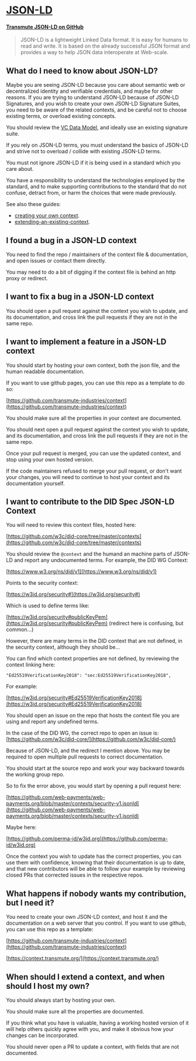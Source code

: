 # [JSON-LD](https://json-ld.org/)

#### [Transmute JSON-LD on GitHub](https://github.com/transmute-industries/context)

> JSON-LD is a lightweight Linked Data format. It is easy for humans to read and write. It is based on the already successful JSON format and provides a way to help JSON data interoperate at Web-scale.

## What do I need to know about JSON-LD?

Maybe you are seeing JSON-LD because you care about semantic web or decentralized identity and verifiable credentials, and maybe for other reasons. If you are trying to understand JSON-LD because of JSON-LD Signatures, and you wish to create your own JSON-LD Signature Suites, you need to be aware of the related contexts, and be careful not to choose existing terms, or overload existing concepts.

You should review the [VC Data Model](https://www.w3.org/TR/vc-data-model/), and ideally use an existing signature suite.

If you rely on JSON-LD terms, you must understand the basics of JSON-LD and strive not to overload / collide with existing JSON-LD terms.

You must not ignore JSON-LD if it is being used in a standard which you care about.

You have a responsibility to understand the technologies employed by the standard, and to make supporting contributions to the standard that do not confuse, detract from, or harm the choices that were made previously.

See also these guides:

- [creating your own context](https://context.transmute.org/json-ld/creating-a-custom-context).
- [extending-an-existing-context](https://context.transmute.org/json-ld/extending-an-existing-context).

## I found a bug in a JSON-LD context

You need to find the repo / maintainers of the context file & documentation, and open issues or contact them directly.

You may need to do a bit of digging if the context file is behind an http proxy or redirect.

## I want to fix a bug in a JSON-LD context

You should open a pull request against the context you wish to update, and its documentation, and cross link the pull requests if they are not in the same repo.

## I want to implement a feature in a JSON-LD context

You should start by hosting your own context, both the json file, and the human readable documentation.

If you want to use github pages, you can use this repo as a template to do so:

[https://github.com/transmute-industries/context](https://github.com/transmute-industries/context)

You should make sure all the properties in your context are documented.

You should next open a pull request against the context you wish to update, and its documentation, and cross link the pull requests if they are not in the same repo.

Once your pull request is merged, you can use the updated context, and stop using your own hosted version.

If the code maintainers refused to merge your pull request, or don't want your changes, you will need to continue to host your context and its documentation yourself.

## I want to contribute to the DID Spec JSON-LD Context

You will need to review this context files, hosted here:

[https://github.com/w3c/did-core/tree/master/contexts](https://github.com/w3c/did-core/tree/master/contexts)

You should review the `@context` and the humand an machine parts of JSON-LD and report any undocumented terms. For example, the DID WG Context:

[https://www.w3.org/ns/did/v1](https://www.w3.org/ns/did/v1)

Points to the security context:

[https://w3id.org/security#](https://w3id.org/security#)

Which is used to define terms like:

[https://w3id.org/security#publicKeyPem](https://w3id.org/security#publicKeyPem) (redirect here is confusing, but common...)

However, there are many terms in the DID context that are not defined, in the security context, although they should be...

You can find which context properties are not defined, by reviewing the context linking here:

```
"Ed25519VerificationKey2018": "sec:Ed25519VerificationKey2018",
```

For example:

[https://w3id.org/security#Ed25519VerificationKey2018](https://w3id.org/security#Ed25519VerificationKey2018)

You should open an issue on the repo that hosts the context file you are using and report any undefined terms.

In the case of the DID WG, the correct repo to open an issue is: [https://github.com/w3c/did-core/](https://github.com/w3c/did-core/)

Because of JSON-LD, and the redirect I mention above. You may be required to open multiple pull requests to correct documentation.

You should start at the source repo and work your way backward towards the working group repo.

So to fix the error above, you would start by opening a pull request here:

[https://github.com/web-payments/web-payments.org/blob/master/contexts/security-v1.jsonld](https://github.com/web-payments/web-payments.org/blob/master/contexts/security-v1.jsonld)

Maybe here:

[https://github.com/perma-id/w3id.org](https://github.com/perma-id/w3id.org)

Once the context you wish to update has the correct properties, you can use them with confidence, knowing that their documentation is up to date, and that new contributors will be able to follow your example by reviewing closed PRs that corrected issues in the respective repos.

## What happens if nobody wants my contribution, but I need it?

You need to create your own JSON-LD context, and host it and the documentation on a web server that you control. If you want to use github, you can use this repo as a template:

[https://github.com/transmute-industries/context](https://github.com/transmute-industries/context)

[https://context.transmute.org/](https://context.transmute.org/)

## When should I extend a context, and when should I host my own?

You should always start by hosting your own.

You should make sure all the properties are documented.

If you think what you have is valuable, having a working hosted version of it will help others quickly agree with you, and make it obvious how your changes can be incorporated.

You should never open a PR to update a context, with fields that are not documented.
